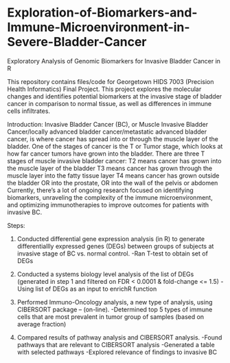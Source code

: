 # Exploration-of-Biomarkers-and-Immune-Microenvironment-in-Severe-Bladder-Cancer
Exploratory Analysis of Genomic Biomarkers for Invasive Bladder Cancer in R 

This repository contains files/code for Georgetown HIDS 7003 (Precision Health Informatics) Final Project. This project explores the molecular changes and identifies potential biomarkers at the invasive stage of bladder cancer in comparison to normal tissue, as well as differences in immune cells infiltrates.

Introduction: Invasive Bladder Cancer (BC), or Muscle Invasive Bladder Cancer/locally advanced bladder cancer/metastatic advanced bladder cancer, is where cancer has spread into or through the muscle layer of the bladder. One of the stages of cancer is the T or Tumor stage, which looks at how far cancer tumors have grown into the bladder. There are three T stages of muscle invasive bladder cancer:
    T2 means cancer has grown into the muscle layer of the bladder 
    T3 means cancer has grown through the muscle layer into the fatty tissue layer
    T4 means cancer has grown outside the bladder OR into the prostate, OR into the wall of the pelvis or abdomen
Currently, there’s a lot of ongoing research focused on identifying biomarkers, unraveling the complexity of the immune microenvironment, and optimizing immunotherapies to improve outcomes for patients with invasive BC. 


Steps:

1) Conducted differential gene expression analysis (in R) to generate differentiallly expressed genes (DEGs) between groups of subjects at invasive stage of BC vs. normal control.
   -Ran T-test to obtain set of DEGs

2) Conducted a systems biology level analysis of the list of DEGs (generated in step 1 and filtered on FDR < 0.0001 & fold-change <= 1.5) 
   -Using list of DEGs as an input to enrichR function

3) Performed Immuno-Oncology analysis, a new type of analysis, using CIBERSORT package – (on-line).
   -Determined top 5 types of immune cells that are most prevalent in tumor group of samples (based on average fraction) 

4) Compared results of pathway analysis and CIBERSORT analysis.
   -Found pathways that are relevant to CIBERSORT analysis
   -Generated a table with selected pathways
   -Explored relevance of findings to invasive BC
